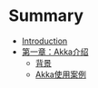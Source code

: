 # Summary

* [Introduction](README.md)
* [第一章：Akka介绍](di_yi_zhang_ff1a_akka_jie_shao.md)
   * [背景](bei_jing.md)
   * [Akka使用案例](akkashi_yong_an_li.md)

